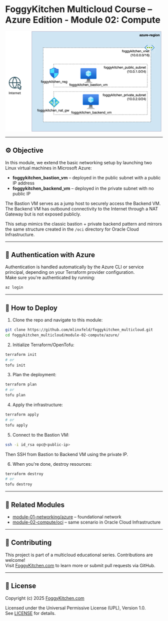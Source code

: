 # FoggyKitchen Multicloud Course – Azure Edition - **Module 02: Compute**

<img src="module-02-compute-azure.jpg" width="500"/>

---

## ⚙️ Objective

In this module, we extend the basic networking setup by launching two Linux virtual machines in Microsoft Azure:

- **foggykitchen_bastion_vm** – deployed in the public subnet with a public IP address  
- **foggykitchen_backend_vm** – deployed in the private subnet with no public IP  

The Bastion VM serves as a jump host to securely access the Backend VM. The Backend VM has outbound connectivity to the Internet through a NAT Gateway but is not exposed publicly.

This setup mimics the classic bastion + private backend pattern and mirrors the same structure created in the `/oci` directory for Oracle Cloud Infrastructure.

---

## 🔐 Authentication with Azure

Authentication is handled automatically by the Azure CLI or service principal, depending on your Terraform provider configuration.  
Make sure you're authenticated by running:

```bash
az login
```

---

## 🚀 How to Deploy

1. Clone the repo and navigate to this module:

```bash
git clone https://github.com/mlinxfeld/foggykitchen_multicloud.git
cd foggykitchen_multicloud/module-02-compute/azure/
```

2. Initialize Terraform/OpenTofu:

```bash
terraform init
# or
tofu init
```

3. Plan the deployment:

```bash
terraform plan
# or
tofu plan
```

4. Apply the infrastructure:

```bash
terraform apply
# or
tofu apply
```

5. Connect to the Bastion VM:

```bash
ssh -i id_rsa opc@<public-ip>
```

Then SSH from Bastion to Backend VM using the private IP.

6. When you're done, destroy resources:

```bash
terraform destroy
# or
tofu destroy
```

---

## 🔁 Related Modules

- [module-01-networking/azure](../../module-01-networking/azure/) – foundational network
- [module-02-compute/oci](../oci/) – same scenario in Oracle Cloud Infrastructure

---

## 📣 Contributing

This project is part of a multicloud educational series. Contributions are welcome!  
Visit [FoggyKitchen.com](https://foggykitchen.com/) to learn more or submit pull requests via GitHub.

---

## 🪪 License
Copyright (c) 2025 [FoggyKitchen.com](https://foggykitchen.com/)

Licensed under the Universal Permissive License (UPL), Version 1.0.  
See [LICENSE](../../LICENSE) for details.
